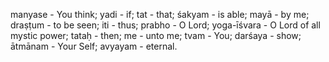 manyase - You think; yadi - if; tat - that; śakyam - is able; mayā - by me; draṣṭum - to be seen; iti - thus; prabho - O Lord; yoga-īśvara - O Lord of all mystic power; tataḥ - then; me - unto me; tvam - You; darśaya - show; ātmānam - Your Self; avyayam - eternal.